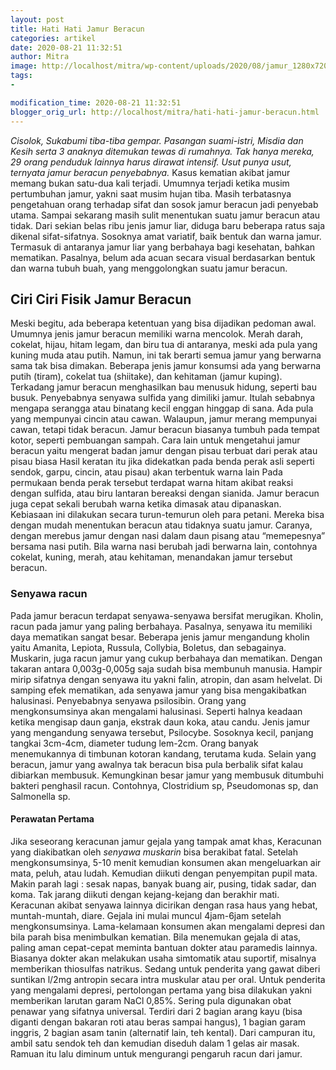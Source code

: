 ```yaml
---
layout: post
title: Hati Hati Jamur Beracun
categories: artikel
date: 2020-08-21 11:32:51
author: Mitra
image: http://localhost/mitra/wp-content/uploads/2020/08/jamur_1280x720.jpg
tags:
- 

modification_time: 2020-08-21 11:32:51
blogger_orig_url: http://localhost/mitra/hati-hati-jamur-beracun.html
---
```


<em>Cisolok, Sukabumi tiba-tiba gempar. Pasangan suami-istri, Misdia dan Kesih serta 3 anaknya ditemukan tewas di rumahnya. Tak hanya mereka, 29 orang penduduk lainnya harus dirawat intensif. Usut punya usut, ternyata jamur beracun penyebabnya.</em>
Kasus kematian akibat jamur memang bukan satu-dua kali terjadi. Umumnya terjadi ketika musim pertumbuhan jamur, yakni saat musim hujan tiba. Masih terbatasnya pengetahuan orang terhadap sifat dan sosok jamur beracun jadi penyebab utama. Sampai sekarang masih sulit menentukan suatu jamur beracun atau tidak.
Dari sekian belas ribu jenis jamur liar, diduga baru beberapa ratus saja dikenal sifat-sifatnya. Sosoknya amat variatif, baik bentuk dan warna jamur. Termasuk di antaranya jamur liar yang berbahaya bagi kesehatan, bahkan mematikan. Pasalnya, belum ada acuan secara visual berdasarkan bentuk dan warna tubuh buah, yang menggolongkan suatu jamur beracun.
<h2>Ciri Ciri Fisik Jamur Beracun</h2>
Meski begitu, ada beberapa ketentuan yang bisa dijadikan pedoman awal. Umumnya jenis jamur beracun memiliki warna mencolok. Merah darah, cokelat, hijau, hitam legam, dan biru tua di antaranya, meski ada pula yang kuning muda atau putih. Namun, ini tak berarti semua jamur yang berwarna sama tak bisa dimakan. Beberapa jenis jamur konsumsi ada yang berwarna putih (tiram), cokelat tua (shiitake), dan kehitaman (jamur kuping).
Terkadang jamur beracun menghasilkan bau menusuk hidung, seperti bau busuk. Penyebabnya senyawa sulfida yang dimiliki jamur. Itulah sebabnya mengapa serangga atau binatang kecil enggan hinggap di sana.
Ada pula yang mempunyai cincin atau cawan. Walaupun, jamur merang mempunyai cawan, tetapi tidak beracun. Jamur beracun biasanya tumbuh pada tempat kotor, seperti pembuangan sampah.
Cara lain untuk mengetahui jamur beracun yaitu mengerat badan jamur dengan pisau terbuat dari perak atau pisau biasa Hasil keratan itu jika didekatkan pada benda perak asli seperti sendok, garpu, cincin, atau pisau) akan terbentuk warna lain Pada permukaan benda perak tersebut terdapat warna hitam akibat reaksi dengan sulfida, atau biru lantaran bereaksi dengan sianida.
Jamur beracun juga cepat sekali berubah warna ketika dimasak atau dipanaskan. Kebiasaan ini dilakukan secara turun-temurun oleh para petani. Mereka bisa dengan mudah menentukan beracun atau tidaknya suatu jamur. Caranya, dengan merebus jamur dengan nasi dalam daun pisang atau “memepesnya” bersama nasi putih. Bila warna nasi berubah jadi berwarna lain, contohnya cokelat, kuning, merah, atau kehitaman, menandakan jamur tersebut beracun.
<h3>Senyawa racun</h3>
Pada jamur beracun terdapat senyawa-senyawa bersifat merugikan. Kholin, racun pada jamur yang paling berbahaya. Pasalnya, senyawa itu memiliki daya mematikan sangat besar. Beberapa jenis jamur mengandung kholin yaitu Amanita, Lepiota, Russula, Collybia, Boletus, dan sebagainya.
Muskarin, juga racun jamur yang cukup berbahaya dan mematikan. Dengan takaran antara 0,003g-0,005g saja sudah bisa membunuh manusia. Hampir mirip sifatnya dengan senyawa itu yakni falin, atropin, dan asam helvelat. Di samping efek mematikan, ada senyawa jamur yang bisa mengakibatkan halusinasi. Penyebabnya senyawa psilosibin. Orang yang mengkonsumsinya akan mengalami halusinasi. Seperti halnya keadaan ketika mengisap daun ganja, ekstrak daun koka, atau candu. Jenis jamur yang mengandung senyawa tersebut, Psilocybe. Sosoknya kecil, panjang tangkai 3cm-4cm, diameter tudung lem-2cm. Orang banyak menemukannya di timbunan kotoran kandang, terutama kuda.
Selain yang beracun, jamur yang awalnya tak beracun bisa pula berbalik sifat kalau dibiarkan membusuk. Kemungkinan besar jamur yang membusuk ditumbuhi bakteri penghasil racun. Contohnya, Clostridium sp, Pseudomonas sp, dan Salmonella sp.
<h4>Perawatan Pertama</h4>
Jika seseorang keracunan jamur gejala yang tampak amat khas, Keracunan yang diakibatkan oleh <em>senyawa muskarin</em> bisa berakibat fatal. Setelah mengkonsumsinya, 5-10 menit kemudian konsumen akan mengeluarkan air mata, peluh, atau ludah. Kemudian diikuti dengan penyempitan pupil mata. Makin parah lagi : sesak napas, banyak buang air, pusing, tidak sadar, dan koma. Tak jarang diikuti dengan kejang-kejang dan berakhir mati.
Keracunan akibat senyawa lainnya dicirikan dengan rasa haus yang hebat, muntah-muntah, diare. Gejala ini mulai muncul 4jam-6jam setelah mengkonsumsinya. Lama-kelamaan konsumen akan mengalami depresi dan bila parah bisa menimbulkan kematian.
Bila menemukan gejala di atas, paling aman cepat-cepat meminta bantuan dokter atau paramedis lainnya. Biasanya dokter akan melakukan usaha simtomatik atau suportif, misalnya memberikan thiosulfas natrikus. Sedang untuk penderita yang gawat diberi suntikan l/2mg antropin secara intra muskular atau per oral. Untuk penderita yang mengalami depresi, pertolongan pertama yang bisa dilakukan yakni memberikan larutan garam NaCl 0,85%.
Sering pula digunakan obat penawar yang sifatnya universal. Terdiri dari 2 bagian arang kayu (bisa diganti dengan bakaran roti atau beras sampai hangus), 1 bagian garam inggris, 2 bagian asam tanin (alternatif lain, teh kental). Dari campuran itu, ambil satu sendok teh dan kemudian diseduh dalam 1 gelas air masak. Ramuan itu lalu diminum untuk mengurangi pengaruh racun dari jamur.
&nbsp;
